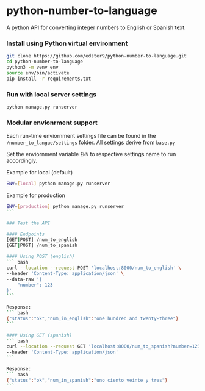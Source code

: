 # python-number-to-language
A python API for converting integer numbers to English or Spanish text.

### Install using Python virtual environment

```bash
git clone https://github.com/edster9/python-number-to-language.git
cd python-number-to-language
python3 -m venv env
source env/bin/activate
pip install -r requirements.txt
```


### Run with local server settings
``` bash
python manage.py runserver
```

### Modular envionrment support
Each run-time enviornment settings file can be found in the `/number_to_langue/settings` folder. All settings derive from `base.py`

Set the enviornment variable `ENV` to respective settings name to run accordingly.

Example for local (default)
``` bash
ENV=[local] python manage.py runserver
```

Example for production
```` bash
ENV=[production] python manage.py runserver
```

### Test the API

#### Endpoints
[GET|POST] /num_to_english
[GET|POST] /num_to_spanish

#### Using POST (english)
``` bash
curl --location --request POST 'localhost:8000/num_to_english' \
--header 'Content-Type: application/json' \
--data-raw '{
    "number": 123
}'
```

Response:
``` bash
{"status":"ok","num_in_english":"one hundred and twenty-three"}
```

#### Using GET (spanish)
``` bash
curl --location --request GET 'localhost:8000/num_to_spanish?number=123' \
--header 'Content-Type: application/json'
```

Response:
``` bash
{"status":"ok","num_in_spanish":"uno ciento veinte y tres"}
```
